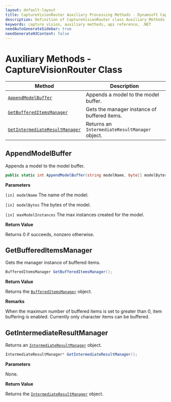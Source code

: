 ```yaml
---
layout: default-layout
title: CaptureVisionRouter Auxiliary Processing Methods - Dynamsoft Capture Vision Router Module .NET Edition API Reference
description: Definition of CaptureVisionRouter class Auxiliary Methods in Dynamsoft Capture Vision Router Module .NET Edition.
keywords: capture vision, auxiliary methods, api reference, .NET
needAutoGenerateSidebar: true
needGenerateH3Content: false
---
```


# Auxiliary Methods - CaptureVisionRouter Class

| Method                                                      | Description                                               |
| ----------------------------------------------------------- | --------------------------------------------------------- |
| [`AppendModelBuffer`](#appendmodelbuffer)                       | Appends a model to the model buffer. |
| [`GetBufferedItemsManager`](#getbuffereditemsmanager)           | Gets the manager instance of buffered items.         |
| [`GetIntermediateResultManager`](#getintermediateresultmanager) | Returns an `IntermediateResultManager` object.           |

## AppendModelBuffer

Appends a model to the model buffer.

```csharp
public static int AppendModelBuffer(string modelName, byte[] modelBytes, int maxModelInstances)
```

**Parameters**

`[in] modelName` The name of the model.

`[in] modelBytes` The bytes of the model.

`[in] maxModelInstances` The max instances created for the model.

**Return Value**

Returns 0 if succeeds, nonzero otherwise.

## GetBufferedItemsManager

Gets the manager instance of buffered items.

```csharp
BufferedItemsManager GetBufferedItemsManager();
```

**Return Value**

Returns the [`BufferedItemsManager`](auxiliary-classes/buffered-items-manager.md) object.

**Remarks**

When the maximum number of buffered items is set to greater than 0, item buffering is enabled. Currently only character items can be buffered.

## GetIntermediateResultManager

Returns an [`IntermediateResultManager`](auxiliary-classes/intermediate-result-manager.md) object.

```csharp
IntermediateResultManager* GetIntermediateResultManager();
```

**Parameters**

None.

**Return Value**

Returns the [`IntermediateResultManager`](auxiliary-classes/intermediate-result-manager.md) object.
